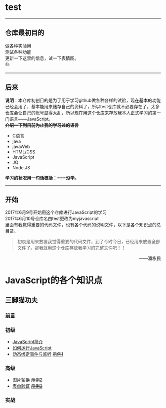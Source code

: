 # test

---
## 仓库最初目的
做各种实验用  
测试各种功能  
更新一下这里的信息，试一下表情图。  
:+1:  

---
## 后来
**说明**：本仓库初创目的是为了用于学习github做各种各样的试验，现在基本的功能已经会用了，基本能用来储存自己的资料了，所以test仓库就不必要存在了。太多仓库会让自己的账号显得太乱，所以现在用这个仓库来存放我本人正式学习的第一门语言——JavaScript。    
~~**介绍一下到目前为止我的学习过的语言**~~  
- C语言  
- java  
- javaWeb  
- HTML/CSS  
- JavaScript  
- JQ  
- Node.JS  

**学习的状况用一句话概括：===没学。** 

--- 

## 开始
2017年6月9号开始用这个仓库进行JavaScript的学习  
2017年6月10号仓库名由test更改为myjavascript  
里面有我觉得重要的代码文件，也有各个代码的说明文件，以下是各个知识点的总目录。  
>初衷是用来放置我觉得重要的代码文件，到了今时今日，已经用来放置全部文件了。那我就用这个仓库存放我学习的完整文件吧！！   

<p align="right">——潘栋民</p>  

# JavaScript的各个知识点

## 三脚猫功夫  

### [前言]
### 初级
- [JavaScript简介]
- [如何运行JavaScript]
- [动态绑定事件与监听] ~~[示例1]~~

### 高级
- [图片轮换] ~~[示例2]~~
- [表单验证] ~~[示例3]~~

### 实战



<!-- 中转到其他文档的链接 -->
[动态绑定事件与监听]: onload.md
[图片轮换]: markdown/changepic.md
[表单验证]: markdown/regcheck.md
[示例1]: https://allen151.github.io/test/onload.html
[示例2]: https://allen151.github.io/test/changepic.html
[示例3]: https://allen151.github.io/test/html/regcheck.html
[前言]: markdown/foreword.md 
[JavaScript简介]: markdown/intro.md
[如何运行JavaScript]: markdown/runjs.md